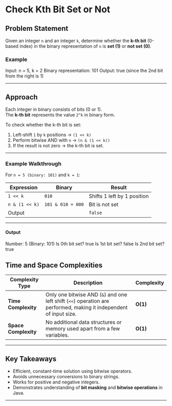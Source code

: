 # Check Kth Bit Set or Not

## Problem Statement
Given an integer `n` and an integer `k`, determine whether the **k-th bit** (0-based index) in the binary representation of `n` is **set (1)** or **not set (0)**.

### Example
Input: n = 5, k = 2
Binary representation: 101
Output: true (since the 2nd bit from the right is 1)

---

## Approach

Each integer in binary consists of bits (0 or 1).  
The **k-th bit** represents the value `2^k` in binary form.

To check whether the k-th bit is set:
1. Left-shift `1` by `k` positions → `(1 << k)`
2. Perform bitwise AND with `n` → `(n & (1 << k))`
3. If the result is not zero → the k-th bit is set.

---

### Example Walkthrough

For `n = 5 (binary: 101)` and `k = 1`:

| Expression | Binary | Result |
|-------------|---------|--------|
| `1 << k` | `010` | Shifts 1 left by 1 position |
| `n & (1 << k)` | `101 & 010 = 000` | Bit is not set |
| Output |  | `false` |

---

#### Output
Number: 5 (Binary: 101)
Is 0th bit set? true
Is 1st bit set? false
Is 2nd bit set? true


## Time and Space Complexities

| Complexity Type | Description | Complexity |
|------------------|-------------|-------------|
| **Time Complexity** | Only one bitwise AND (`&`) and one left shift (`<<`) operation are performed, making it independent of input size. | **O(1)** |
| **Space Complexity** | No additional data structures or memory used apart from a few variables. | **O(1)** |

---

## Key Takeaways
- Efficient, constant-time solution using bitwise operators.
- Avoids unnecessary conversions to binary strings.
- Works for positive and negative integers.
- Demonstrates understanding of **bit masking** and **bitwise operations** in Java.

---
